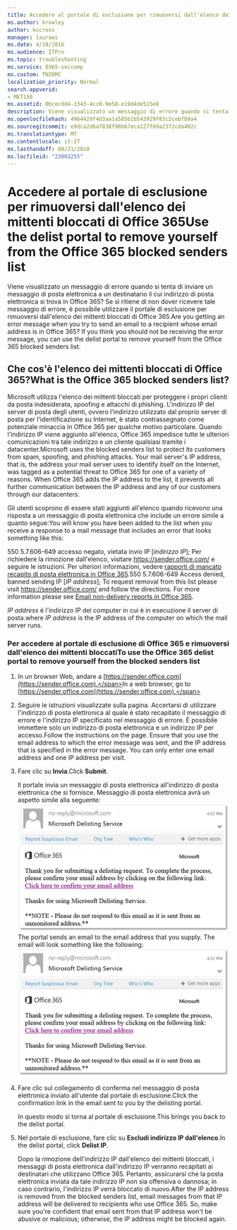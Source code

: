 ```yaml
---
title: Accedere al portale di esclusione per rimuoversi dall'elenco dei mittenti bloccati di Office 365
ms.author: krowley
author: kccross
manager: laurawi
ms.date: 4/18/2016
ms.audience: ITPro
ms.topic: troubleshooting
ms.service: O365-seccomp
ms.custom: TN2DMC
localization_priority: Normal
search.appverid:
- MET150
ms.assetid: 0bcecdd4-3343-4cc0-9e58-e19d4de515e8
description: Viene visualizzato un messaggio di errore quando si tenta di inviare un messaggio di posta elettronica a un destinatario il cui indirizzo di posta elettronica si trova in Office 365? Se si ritiene di non dover ricevere tale messaggio di errore, è possibile utilizzare il portale di esclusione per rimuoversi dall'elenco dei mittenti bloccati di Office 365.
ms.openlocfilehash: 4964429f4d3aa1a585b1b543929f83c2cebfb9a4
ms.sourcegitcommit: e9dca2d6a7838f98bb7eca127fdda2372cda402c
ms.translationtype: MT
ms.contentlocale: it-IT
ms.lasthandoff: 08/21/2018
ms.locfileid: "23003255"
---
```

# <a name="use-the-delist-portal-to-remove-yourself-from-the-office-365-blocked-senders-list"></a><span data-ttu-id="73c74-104">Accedere al portale di esclusione per rimuoversi dall'elenco dei mittenti bloccati di Office 365</span><span class="sxs-lookup"><span data-stu-id="73c74-104">Use the delist portal to remove yourself from the Office 365 blocked senders list</span></span>

<span data-ttu-id="73c74-p102">Viene visualizzato un messaggio di errore quando si tenta di inviare un messaggio di posta elettronica a un destinatario il cui indirizzo di posta elettronica si trova in Office 365? Se si ritiene di non dover ricevere tale messaggio di errore, è possibile utilizzare il portale di esclusione per rimuoversi dall'elenco dei mittenti bloccati di Office 365.</span><span class="sxs-lookup"><span data-stu-id="73c74-p102">Are you getting an error message when you try to send an email to a recipient whose email address is in Office 365? If you think you should not be receiving the error message, you can use the delist portal to remove yourself from the Office 365 blocked senders list.</span></span>
  
## <a name="what-is-the-office-365-blocked-senders-list"></a><span data-ttu-id="73c74-107">Che cos'è l'elenco dei mittenti bloccati di Office 365?</span><span class="sxs-lookup"><span data-stu-id="73c74-107">What is the Office 365 blocked senders list?</span></span>

<span data-ttu-id="73c74-p103">Microsoft utilizza l'elenco dei mittenti bloccati per proteggere i propri clienti da posta indesiderata, spoofing e attacchi di phishing. L'indirizzo IP del server di posta degli utenti, ovvero l'indirizzo utilizzato dal proprio server di posta per l'identificazione su Internet, è stato contrassegnato come potenziale minaccia in Office 365 per qualche motivo particolare. Quando l'indirizzo IP viene aggiunto all'elenco, Office 365 impedisce tutte le ulteriori comunicazioni tra tale indirizzo e un cliente qualsiasi tramite i datacenter.</span><span class="sxs-lookup"><span data-stu-id="73c74-p103">Microsoft uses the blocked senders list to protect its customers from spam, spoofing, and phishing attacks. Your mail server's IP address, that is, the address your mail server uses to identify itself on the Internet, was tagged as a potential threat to Office 365 for one of a variety of reasons. When Office 365 adds the IP address to the list, it prevents all further communication between the IP address and any of our customers through our datacenters.</span></span>
  
<span data-ttu-id="73c74-111">Gli utenti scoprono di essere stati aggiunti all'elenco quando ricevono una risposta a un messaggio di posta elettronica che include un errore simile a quanto segue:</span><span class="sxs-lookup"><span data-stu-id="73c74-111">You will know you have been added to the list when you receive a response to a mail message that includes an error that looks something like this:</span></span>
  
<span data-ttu-id="73c74-p104">550 5.7.606-649 accesso negato, vietata invio IP [_indirizzo IP_]; Per richiedere la rimozione dall'elenco, visitare https://sender.office.com/ e seguire le istruzioni. Per ulteriori informazioni, vedere [rapporti di mancato recapito di posta elettronica in Office 365](http://go.microsoft.com/fwlink/?LinkID=526653).</span><span class="sxs-lookup"><span data-stu-id="73c74-p104">550 5.7.606-649 Access denied, banned sending IP [_IP address_]; To request removal from this list please visit https://sender.office.com/ and follow the directions. For more information please see [Email non-delivery reports in Office 365](http://go.microsoft.com/fwlink/?LinkID=526653).</span></span>
  
<span data-ttu-id="73c74-114">_IP address_ è l'indirizzo IP del computer in cui è in esecuzione il server di posta.</span><span class="sxs-lookup"><span data-stu-id="73c74-114">where  _IP address_ is the IP address of the computer on which the mail server runs.</span></span> 
  
### <a name="to-use-the-office-365-delist-portal-to-remove-yourself-from-the-blocked-senders-list"></a><span data-ttu-id="73c74-115">Per accedere al portale di esclusione di Office 365 e rimuoversi dall'elenco dei mittenti bloccati</span><span class="sxs-lookup"><span data-stu-id="73c74-115">To use the Office 365 delist portal to remove yourself from the blocked senders list</span></span>

1. <span data-ttu-id="73c74-116">In un browser Web, andare a [https://sender.office.com](https://sender.office.com).</span><span class="sxs-lookup"><span data-stu-id="73c74-116">In a web browser, go to [https://sender.office.com](https://sender.office.com).</span></span>
    
2. <span data-ttu-id="73c74-p105">Seguire le istruzioni visualizzate sulla pagina. Accertarsi di utilizzare l'indirizzo di posta elettronica al quale è stato recapitato il messaggio di errore e l'indirizzo IP specificato nel messaggio di errore. È possibile immettere solo un indirizzo di posta elettronica e un indirizzo IP per accesso.</span><span class="sxs-lookup"><span data-stu-id="73c74-p105">Follow the instructions on the page. Ensure that you use the email address to which the error message was sent, and the IP address that is specified in the error message. You can only enter one email address and one IP address per visit.</span></span>
    
3. <span data-ttu-id="73c74-120">Fare clic su **Invia**.</span><span class="sxs-lookup"><span data-stu-id="73c74-120">Click **Submit**.</span></span>
    
    <span data-ttu-id="73c74-p106">Il portale invia un messaggio di posta elettronica all'indirizzo di posta elettronica che si fornisce. Messaggio di posta elettronica avrà un aspetto simile alla seguente: ![cattura di schermata del messaggio di posta elettronica ricevuto quando si invia una richiesta tramite il portale delist](media/bf13e4f7-f68c-4e46-baa7-b6ab4cfc13f3.png)</span><span class="sxs-lookup"><span data-stu-id="73c74-p106">The portal sends an email to the email address that you supply. The email will look something like the following:  ![Screenshot of email received when you submit a request through the delist portal](media/bf13e4f7-f68c-4e46-baa7-b6ab4cfc13f3.png)</span></span>
  
4. <span data-ttu-id="73c74-123">Fare clic sul collegamento di conferma nel messaggio di posta elettronica inviato all'utente dal portale di esclusione.</span><span class="sxs-lookup"><span data-stu-id="73c74-123">Click the confirmation link in the email sent to you by the delisting portal.</span></span>
    
    <span data-ttu-id="73c74-124">In questo modo si torna al portale di esclusione.</span><span class="sxs-lookup"><span data-stu-id="73c74-124">This brings you back to the delist portal.</span></span>
    
5. <span data-ttu-id="73c74-125">Nel portale di esclusione, fare clic su **Escludi indirizzo IP dall'elenco**.</span><span class="sxs-lookup"><span data-stu-id="73c74-125">In the delist portal, click **Delist IP**.</span></span>
    
    <span data-ttu-id="73c74-p107">Dopo la rimozione dell'indirizzo IP dall'elenco dei mittenti bloccati, i messaggi di posta elettronica dall'indirizzo IP verranno recapitati ai destinatari che utilizzano Office 365. Pertanto, assicurarsi che la posta elettronica inviata da tale indirizzo IP non sia offensiva o dannosa; in caso contrario, l'indirizzo IP verrà bloccato di nuovo.</span><span class="sxs-lookup"><span data-stu-id="73c74-p107">After the IP address is removed from the blocked senders list, email messages from that IP address will be delivered to recipients who use Office 365. So, make sure you're confident that email sent from that IP address won't be abusive or malicious; otherwise, the IP address might be blocked again.</span></span>
    

